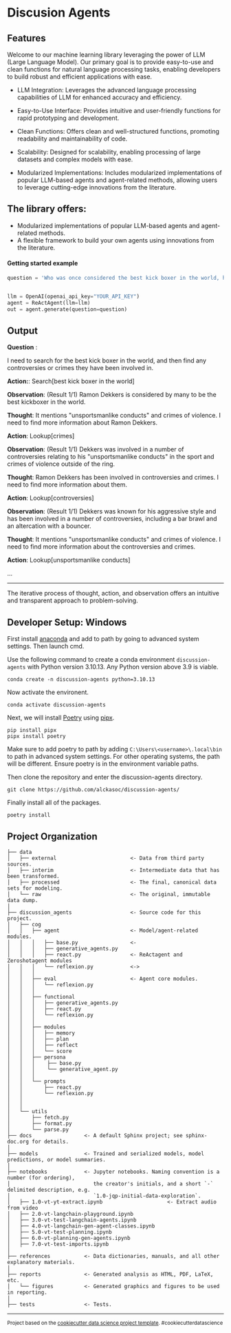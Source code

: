 



# Discusion Agents




## Features


Welcome to our machine learning library leveraging the power of LLM (Large Language Model). Our primary goal is to provide easy-to-use and clean functions for natural language processing tasks, enabling developers to build robust and efficient applications with ease.




- LLM Integration: Leverages the advanced language processing capabilities of LLM for enhanced accuracy and efficiency.

- Easy-to-Use Interface: Provides intuitive and user-friendly functions for rapid prototyping and development.

- Clean Functions: Offers clean and well-structured functions, promoting readability and maintainability of code.

- Scalability: Designed for scalability, enabling processing of large datasets and complex models with ease.

- Modularized Implementations: Includes modularized implementations of popular LLM-based agents and agent-related methods, allowing users to leverage cutting-edge innovations from the literature.

## The library offers:


- Modularized implementations of popular LLM-based agents and agent-related methods.
- A flexible framework to build your own agents using innovations from the literature.



#### Getting started example

```python
question = 'Who was once considered the best kick boxer in the world, however he has been involved in a number of controversies relating to his "unsportsmanlike conducts" in the sport and crimes of violence outside of the ring'


llm = OpenAI(openai_api_key="YOUR_API_KEY")
agent = ReActAgent(llm=llm)
out = agent.generate(question=question)

```


Output
----

**Question** :

I need to search for the best kick boxer in the world, and then find any controversies or crimes they have been involved in.


**Action:**: Search[best kick boxer in the world]

**Observation**: (Result 1/1) Ramon Dekkers is considered by many to be the best kickboxer in the world.

**Thought**: It mentions "unsportsmanlike conducts" and crimes of violence. I need to find more information about Ramon Dekkers.

**Action**: Lookup[crimes]

**Observation**: (Result 1/1) Dekkers was involved in a number of controversies relating to his "unsportsmanlike conducts" in the sport and crimes of violence outside of the ring.

**Thought**: Ramon Dekkers has been involved in controversies and crimes. I need to find more information about them.

**Action**: Lookup[controversies]

**Observation**: (Result 1/1) Dekkers was known for his aggressive style and has been involved in a number of controversies, including a bar brawl and an altercation with a bouncer.

**Thought**: It mentions "unsportsmanlike conducts" and crimes of violence. I need to find more information about the controversies and crimes.

**Action**: Lookup[unsportsmanlike conducts]

...

---

The iterative process of thought, action, and observation offers an intuitive and transparent approach to problem-solving.














## Developer Setup: Windows

First install [anaconda](https://docs.anaconda.com/free/anaconda/install/windows/) and add to path by going to advanced system settings. Then launch cmd.

Use the following command to create a conda environment `discussion-agents` with Python version 3.10.13. Any Python version above 3.9 is viable.
```
conda create -n discussion-agents python=3.10.13
```
Now activate the environent.
```
conda activate discussion-agents
```
Next, we will install [Poetry](https://python-poetry.org/docs/) using [pipx](https://pipx.pypa.io/stable/docs/).
```
pip install pipx
pipx install poetry
```
Make sure to add poetry to path by adding `C:\Users\<username>\.local\bin` to path in advanced system settings. For other operating systems, the path will be different. Ensure poetry is in the environment variable paths.

Then clone the repository and enter the discussion-agents directory.
``` 
git clone https://github.com/alckasoc/discussion-agents/

```
Finally install all of the packages.
```
poetry install
```







Project Organization
------------

 

    ├── data
    │   ├── external                        <- Data from third party sources.
    │   ├── interim                         <- Intermediate data that has been transformed.
    │   ├── processed                       <- The final, canonical data sets for modeling.
    │   └── raw                             <- The original, immutable data dump.
    │
    ├── discussion_agents                   <- Source code for this project.
    │   ├── cog   
    │   │   ├── agent                       <- Model/agent-related modules.
    │   │   │   ├── base.py                 <-
    │   │   │   ├── generative_agents.py
    │   │   │   ├── react.py                <- ReActagent and Zeroshotagent modules
    │   │   │   └── reflexion.py            <->
    │   │   │   
    │   │   ├── eval                        <- Agent core modules.
    │   │   │   └── reflexion.py
    │   │   │   
    │   │   ├── functional                  
    │   │   │   ├── generative_agents.py
    │   │   │   ├── react.py
    │   │   │   └── reflexion.py
    │   │   │
    │   │   ├── modules           
    │   │   │   ├── memory
    │   │   │   ├── plan
    │   │   │   ├── reflect
    │   │   │   └── score
    │   │   ├── persona             
    │   │   │    ├── base.py
    │   │   │    └── generative_agent.py
    │   │   │
    │   │   └── prompts             
    │   │       ├── react.py
    │   │       └── reflexion.py
    │   │
    │   │
    │   └── utils   
    │       ├── fetch.py
    │       ├── format.py
    │       └── parse.py 
    ├── docs                 <- A default Sphinx project; see sphinx-doc.org for details.
    │
    ├── models               <- Trained and serialized models, model predictions, or model summaries.
    │       
    ├── notebooks            <- Jupyter notebooks. Naming convention is a number (for ordering),
    │                           the creator's initials, and a short `-` delimited description, e.g.
    │                           `1.0-jqp-initial-data-exploration`.
    │   ├── 1.0-vt-yt-extract.ipynb                     <- Extract audio from video
    │   ├── 2.0-vt-langchain-playground.ipynb
    │   ├── 3.0-vt-test-langchain-agents.ipynb
    │   ├── 4.0-vt-langchain-gen-agent-classes.ipynb
    │   ├── 5.0-vt-test-planning.ipynb
    │   ├── 6.0-vt-planning-gen-agents.ipynb
    │   ├── 7.0-vt-test-imports.ipynb
    │
    ├── references           <- Data dictionaries, manuals, and all other explanatory materials.
    │
    ├── reports              <- Generated analysis as HTML, PDF, LaTeX, etc.
    │   └── figures          <- Generated graphics and figures to be used in reporting.
    │
    ├── tests                <- Tests.

---------



<p><small>Project based on the <a target="_blank" href="https://drivendata.github.io/cookiecutter-data-science/">cookiecutter data science project template</a>. #cookiecutterdatascience</small></p>
